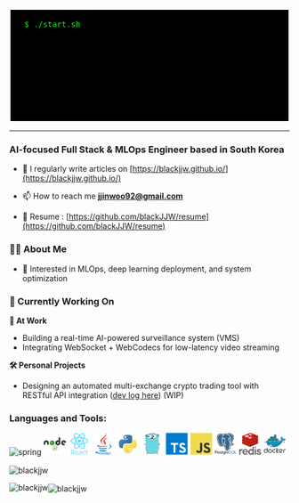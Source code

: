 <p align="center">
  <a href="https://github.com/blackJJW/matrix-boot-me">
    <img src="gif/output.gif" alt="Matrix Boot Animation" />
  </a>
</p>

---

<h3 align="left">AI-focused Full Stack & MLOps Engineer based in South Korea</h3>

- 📝 I regularly write articles on [https://blackjjw.github.io/](https://blackjjw.github.io/)

- 📫 How to reach me **jjinwoo92@gmail.com**

- 📄 Resume : [https://github.com/blackJJW/resume](https://github.com/blackJJW/resume)

### 👨‍💻 About Me

- 🎯 Interested in MLOps, deep learning deployment, and system optimization

### 🔭 Currently Working On

**🧩 At Work**
- Building a real-time AI-powered surveillance system (VMS)
- Integrating WebSocket + WebCodecs for low-latency video streaming

**🛠️ Personal Projects**
- Designing an automated multi-exchange crypto trading tool with RESTful API integration ([dev log here](https://blackjjw.github.io/multi-crypto-trading-tool/index.html)) (WIP)

<p align="left">
</p>

<h3 align="left">Languages and Tools:</h3>
<p align="left">
  <!-- 🟩 Back-End Frameworks -->
  <a href="https://spring.io/" target="_blank" rel="noreferrer" style="text-decoration: none;">
    <img src="https://www.vectorlogo.zone/logos/springio/springio-icon.svg" alt="spring" width="40" height="40"/>
  </a>
  <a href="https://nodejs.org" target="_blank" rel="noreferrer" style="text-decoration: none;">
    <img src="https://raw.githubusercontent.com/devicons/devicon/master/icons/nodejs/nodejs-original-wordmark.svg" alt="nodejs" width="40" height="40"/>
  </a>

  <!-- 🟦 Front-End -->
  <a href="https://reactjs.org/" target="_blank" rel="noreferrer" style="text-decoration: none;">
    <img src="https://raw.githubusercontent.com/devicons/devicon/master/icons/react/react-original-wordmark.svg" alt="react" width="40" height="40"/>
  </a>

  <!-- 🟨 Programming Languages -->
  <a href="https://www.java.com" target="_blank" rel="noreferrer" style="text-decoration: none;">
    <img src="https://raw.githubusercontent.com/devicons/devicon/master/icons/java/java-original.svg" alt="java" width="40" height="40"/>
  </a>
  <a href="https://www.python.org" target="_blank" rel="noreferrer" style="text-decoration: none;">
    <img src="https://raw.githubusercontent.com/devicons/devicon/master/icons/python/python-original.svg" alt="python" width="40" height="40"/>
  </a>
  <a href="https://golang.org" target="_blank" rel="noreferrer" style="text-decoration: none;">
    <img src="https://raw.githubusercontent.com/devicons/devicon/master/icons/go/go-original.svg" alt="go" width="40" height="40"/>
  </a>
  <a href="https://www.typescriptlang.org/" target="_blank" rel="noreferrer" style="text-decoration: none;">
    <img src="https://raw.githubusercontent.com/devicons/devicon/master/icons/typescript/typescript-original.svg" alt="typescript" width="40" height="40"/>
  </a>
  <a href="https://developer.mozilla.org/en-US/docs/Web/JavaScript" target="_blank" rel="noreferrer" style="text-decoration: none;">
    <img src="https://raw.githubusercontent.com/devicons/devicon/master/icons/javascript/javascript-original.svg" alt="javascript" width="40" height="40"/>
  </a>

  <!-- 🟧 Database -->
  <a href="https://www.postgresql.org" target="_blank" rel="noreferrer" style="text-decoration: none;">
    <img src="https://raw.githubusercontent.com/devicons/devicon/master/icons/postgresql/postgresql-original-wordmark.svg" alt="postgresql" width="40" height="40"/>
  </a>
  <a href="https://redis.io" target="_blank" rel="noreferrer" style="text-decoration: none;">
    <img src="https://raw.githubusercontent.com/devicons/devicon/master/icons/redis/redis-original-wordmark.svg" alt="redis" width="40" height="40"/>
  </a>

  <!-- 🟫 DevOps / Infrastructure -->
  <a href="https://www.docker.com/" target="_blank" rel="noreferrer" style="text-decoration: none;">
    <img src="https://raw.githubusercontent.com/devicons/devicon/master/icons/docker/docker-original-wordmark.svg" alt="docker" width="40" height="40"/>
  </a>
</p>

<p><img align="center" src="https://github-readme-streak-stats.herokuapp.com/?user=blackjjw&" alt="blackjjw" /></p>
<p><img align="left" src="https://github-readme-stats.vercel.app/api/top-langs/?username=blackjjw&layout=compact&hide=jupyter%20notebook,css,html" alt="blackjjw" /></p>
<p><img align="center" src="https://github-readme-stats.vercel.app/api?username=blackjjw&show_icons=true&theme=default" alt="blackjjw" /></p>
